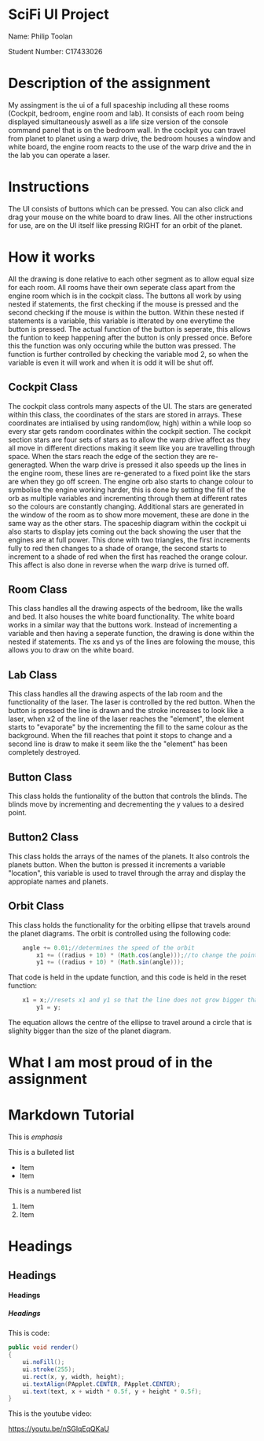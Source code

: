 # SciFi UI Project

Name: Philip Toolan

Student Number: C17433026



# Description of the assignment

My assingment is the ui of a full spaceship including all these rooms (Cockpit, bedroom, engine room and lab). It consists of each room 
being displayed simultaneously aswell as a life size version of the console command panel that is on the bedroom wall.  In the cockpit 
you can travel from planet to planet using a warp drive, the bedroom houses a window and white board, the engine room reacts to the use 
of the warp drive and the in the lab you can operate a laser. 

# Instructions

The UI consists of buttons which can be pressed. You can also click and drag your mouse on the white board to draw lines. All the other 
instructions for use, are on the UI itself like pressing RIGHT for an orbit of the planet.

# How it works

All the drawing is done relative to each other segment as to allow equal size for each room. All rooms have their own seperate class 
apart from the engine room which is in the cockpit class. The buttons all work by using nested if statements, the first checking if the 
mouse is pressed and the second checking if the mouse is within the button. Within these nested if statements is a variable, this 
variable is itterated by one everytime the button is pressed. The actual function of the button is seperate, this allows the funtion to 
keep happening after the button is only pressed once. Before this the function was only occuring while the button was pressed. The 
function is further controlled by checking the variable mod 2, so when the variable is even it will work and when it is odd it will be 
shut off.

## Cockpit Class

The cockpit class controls many aspects of the UI. The stars are generated within this class, the coordinates of the stars are stored in 
arrays. These coordinates are intialised by using random(low, high) within a while loop so every star gets random coordinates within the 
cockpit section. The cockpit section stars are four sets of stars as to allow the warp drive affect as they all move in different 
directions making it seem like you are travelling through space. When the stars reach the edge of the section they are re-generagted. 
When the warp drive is pressed it also speeds up the lines in the engine room, these lines are re-generated to a fixed point like the 
stars are when they go off screen. The engine orb also starts to change colour to symbolise the engine working harder, this is done by 
setting the fill of the orb as multiple variables and incrementing through them at different rates so the colours are constantly 
changing. Additional stars are generated in the window of the room as to show more movement, these are done in the same way as the other 
stars. The spaceship diagram within the cockpit ui also starts to display jets coming out the back showing the user that the engines are 
at full power. This done with two triangles, the first increments fully to red then changes to a shade of orange, the second starts to 
increment to a shade of red when the first has reached the orange colour. This affect is also done in reverse when the warp drive is 
turned off.

## Room Class

This class handles all the drawing aspects of the bedroom, like the walls and bed. It also houses the white board functionality. The
white board works in a similar way that the buttons work. Instead of incrementing a variable and then having a seperate function, the
drawing is done within the nested if statements. The xs and ys of the lines are folowing the mouse, this allows you to draw on the white 
board.

## Lab Class

This class handles all the drawing aspects of the lab room and the functionality of the laser. The laser is controlled by the red 
button. When the button is pressed the line is drawn and the stroke increases to look like a laser, when x2 of the line of the laser 
reaches the "element", the element starts to "evaporate" by the incrementing the fill to the same colour as the background. When the 
fill reaches that point it stops to change and a second line is draw to make it seem like the the "element" has been completely 
destroyed.

## Button Class

This class holds the funtionality of the button that controls the blinds. The blinds move by incrementing and decrementing the y values 
to a desired point.

## Button2 Class

This class holds the arrays of the names of the planets. It also controls the planets button. When the button is pressed it increments a 
variable "location", this variable is used to travel through the array and display the appropiate names and planets. 

## Orbit Class

This class holds the functionality for the orbiting ellipse that travels around the planet diagrams. The orbit is controlled using the 
following code:

```Java
	angle += 0.01;//determines the speed of the orbit
        x1 += ((radius + 10) * (Math.cos(angle)));//to change the point around the circle of the planet
        y1 += ((radius + 10) * (Math.sin(angle)));
```

That code is held in the update function, and this code is held in the reset function:

```Java
	x1 = x;//resets x1 and y1 so that the line does not grow bigger than the desired orbit
        y1 = y;
```
The equation allows the centre of the ellipse to travel around a circle that is slighlty bigger than the size of the planet diagram. 

# What I am most proud of in the assignment

# Markdown Tutorial

This is *emphasis*

This is a bulleted list

- Item
- Item

This is a numbered list

1. Item
1. Item



# Headings
## Headings
#### Headings
##### Headings

This is code:

```Java
public void render()
{
	ui.noFill();
	ui.stroke(255);
	ui.rect(x, y, width, height);
	ui.textAlign(PApplet.CENTER, PApplet.CENTER);
	ui.text(text, x + width * 0.5f, y + height * 0.5f);
}
```



This is the youtube video:

https://youtu.be/nSGlqEqQKaU


